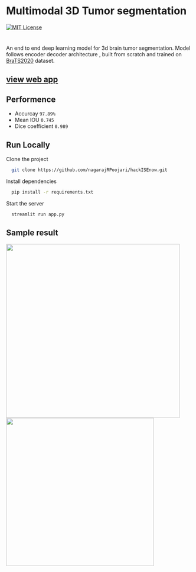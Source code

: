
# Multimodal 3D Tumor segmentation

[![MIT License](https://img.shields.io/badge/License-MIT-green.svg)](https://github.com/nagarajRPoojari/hackISEnow/blob/master/LICENSE)
# 
An end to end deep learning model for 3d brain tumor segmentation.
Model follows encoder decoder architecture , built from scratch
and trained on [BraTS2020](https://www.kaggle.com/datasets/awsaf49/brats2020-training-data) dataset.

## [view web app](https://hackisenow-23c39t8062j.streamlit.app/)

## Performence
- Accurcay `97.89%`
- Mean IOU `0.745`
- Dice coefficient `0.989`

## Run Locally

Clone the project
```bash
  git clone https://github.com/nagarajRPoojari/hackISEnow.git
```
Install dependencies
```bash
  pip install -r requirements.txt
```
Start the server
```bash
  streamlit run app.py
```
## Sample result
<img src="https://github.com/nagarajRPoojari/hackISEnow/assets/116948655/23db2ff0-c80c-45d6-a5fc-9b79d52947b9" width="470" />
<img src="https://github.com/nagarajRPoojari/hackISEnow/assets/116948655/2cb3688e-cd38-4638-b6bb-3986f44569df" width="400" />




